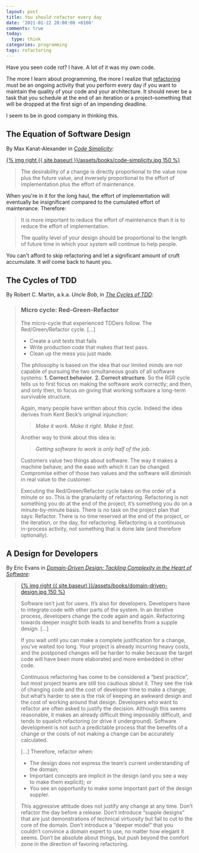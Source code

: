 ```yaml
---
layout: post
title: You should refactor every day
date: '2021-01-22 20:00:00 +0100'
comments: true
today:
  type: think
categories: programming
tags: refactoring
---
```


Have you seen code rot? I have. A lot of it was my own code.

The more I learn about programming, the more I realize that [refactoring] must
be an ongoing activity that you perform every day if you want to maintain the
quality of your code and your architecture. It should never be a task that you
schedule at the end of an iteration or a project–something that will be dropped
at the first sign of an impending deadline.

I seem to be in good company in thinking this.

## The Equation of Software Design

By Max Kanat-Alexander in [*Code Simplicity*][code-simplicity]:

[{% img right {{ site.baseurl }}/assets/books/code-simplicity.jpg 150 %}][code-simplicity]

> The desirability of a change is directly proportional to the value now plus
> the future value, and inversely proportional to the effort of implementation
> plus the effort of maintenance.

When you're in it for the long haul, the effort of implementation will
eventually be insignificant compared to the cumulated effort of maintenance.
Therefore:

> It is more important to reduce the effort of maintenance than it is to reduce
> the effort of implementation.
>
> The quality level of your design should be proportional to the length of
> future time in which your system will continue to help people.

You can't afford to skip refactoring and let a significant amount of cruft
accumulate. It *will* come back to haunt you.

## The Cycles of TDD

By Robert C. Martin, a.k.a. *Uncle Bob*, in [*The Cycles of
TDD*][the-cycles-of-tdd]:

> ### Micro cycle: Red-Green-Refactor
>
> The micro-cycle that experienced TDDers follow. The Red/Green/Refactor
> cycle. [...]
>
> * Create a unit tests that fails
> * Write production code that makes that test pass.
> * Clean up the mess you just made.
>
> The philosophy is based on the idea that our limited minds are not capable of
> pursuing the two simultaneous goals of all software systems: **1. Correct
> behavior**. **2. Correct structure**. So the RGR cycle tells us to first focus
> on making the software work correctly; and then, and only then, to focus on
> giving that working software a long-term survivable structure.
>
> Again, many people have written about this cycle. Indeed the idea derives from
> Kent Beck’s original injunction:
>
> > *Make it work. Make it right. Make it fast.*
>
> Another way to think about this idea is:
>
> > *Getting software to work is only half of the job.*
>
> Customers value two things about software. The way it makes a machine behave;
> and the ease with which it can be changed. Compromise either of those two
> values and the software will diminish in real value to the customer.
>
> Executing the Red/Green/Refactor cycle takes on the order of a minute or so.
> This is the granularity of refactoring. Refactoring is not something you do at
> the end of the project; it’s something you do on a minute-by-minute basis.
> There is no task on the project plan that says: Refactor. There is no time
> reserved at the end of the project, or the iteration, or the day, for
> refactoring. Refactoring is a continuous in-process activity, not something
> that is done late (and therefore optionally).

## A Design for Developers

By Eric Evans in [*Domain-Driven Design: Tackling Complexity in the Heart of
Software*][domain-driven-design]:

> [{% img right {{ site.baseurl }}/assets/books/domain-driven-design.jpg 150 %}][domain-driven-design]
>
> Software isn’t just for users. It’s also for developers. Developers have to
> integrate code with other parts of the system. In an iterative process,
> developers change the code again and again. Refactoring towards deeper insight
> both leads to and benefits from a supple design. […]
>
> If you wait until you can make a complete justification for a change, you’ve
> waited too long. Your project is already incurring heavy costs, and the
> postponed changes will be harder to make because the target code will have
> been more elaborated and more embedded in other code.
>
> Continuous refactoring has come to be considered a “best practice”, but most
> project teams are still too cautious about it. They see the risk of changing
> code and the cost of developer time to make a change; but what’s harder to see
> is the risk of keeping an awkward design and the cost of working around that
> design. Developers who want to refactor are often asked to justify the
> decision. Although this seems reasonable, it makes an already difficult thing
> impossibly difficult, and tends to squelch refactoring (or drive it
> underground). Software development is not such a predictable process that the
> benefits of a change or the costs of not making a change can be accurately
> calculated.
>
> […] Therefore, refactor when:
>
> * The design does not express the team’s current understanding of the domain;
> * Important concepts are implicit in the design (and you see a way to make
>   them explicit); or
> * You see an opportunity to make some important part of the design suppler.
>
> This aggressive attitude does not justify any change at any time. Don’t
> refactor the day before a release. Don’t introduce “supple designs” that are
> just demonstrations of technical virtuosity but fail to cut to the core of the
> domain. Don’t introduce a “deeper model” that you couldn’t convince a domain
> expert to use, no matter how elegant it seems. Don’t be absolute about things,
> but push beyond the comfort zone in the direction of favoring refactoring.

[code-simplicity]: https://www.oreilly.com/library/view/code-simplicity/9781449314750/
[domain-driven-design]: https://www.oreilly.com/library/view/domain-driven-design-tackling/0321125215/
[refactoring]: https://en.wikipedia.org/wiki/Code_refactoring
[the-cycles-of-tdd]: https://blog.cleancoder.com/uncle-bob/2014/12/17/TheCyclesOfTDD.html
